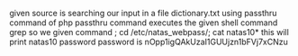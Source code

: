 given source is searching our input in a file dictionary.txt using passthru command of php
passthru command executes the given shell command grep
so we given command
; cd /etc/natas_webpass/; cat natas10*
this will print natas10 password
password is nOpp1igQAkUzaI1GUUjzn1bFVj7xCNzu

